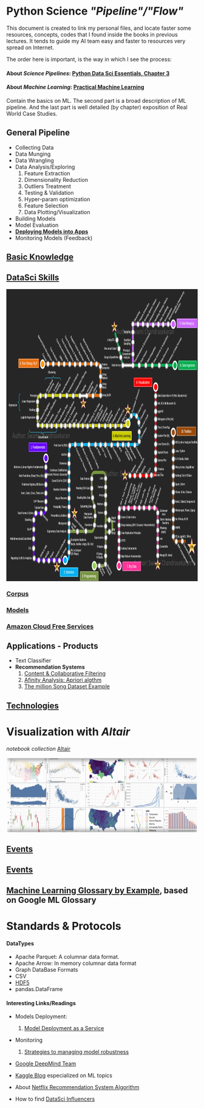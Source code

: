# __Python__ Science _"Pipeline"/"Flow"_

This document is created to link my personal files, and locate faster some resources, concepts, codes that I found inside the books in previous lectures. It tends to guide my AI team easy and faster to resources very spread on Internet.

The order here is important, is the way in which I see the process:

#### About _Science Pipelines_: [Python Data Sci Essentials, Chapter 3](/media/DATA/PyData/pyBooksData/SCIENCE/2015_Boschetti_and_Massaron-Py_Data_Sci_Essentials.pdf)

#### About _Machine Learning_: [Practical Machine Learning](/media/DATA/PyData/pyBooksData/04_ML/2018_Practical_ML_with_Py.pdf)

Contain the basics on ML. The second part is a broad description of ML pipeline. And the last part is well detailed (by chapter) exposition of Real World Case Studies.

## General Pipeline

- Collecting Data
- Data Munging
- Data Wrangling
- Data Analysis/Exploring
    1. Feature Extraction
    2. Dimensionality Reduction
    3. Outliers Treatment
    4. Testing & Validation
    5. Hyper-param optimization
    6. Feature Selection
    7. Data Plotting/Visualization
- Building Models
- Model Evaluation
- [__Deploying Models into Apps__](/media/DATA/PyData/pyBooksData/04_ML/2015_Sebastian_Raschka-Py_ML.pdf)
- Monitoring Models (Feedback)

## [Basic Knowledge](./mapmind/basicknowledge.html)

## [DataSci Skills](./mapmind/skills.html)

<p><img align='left' src="./imgs/DataSci_Skills_Moscu_Metro.png" alt='Tensorflow logo' height="768" width="1024"></p><br clear='left'>

### [Corpus](./mapmind/corpus.html)

### [Models]()

### [Amazon Cloud Free Services](https://aws.amazon.com/free/free-tier/)

## Applications - Products
- Text Classifier
- __Recommendation Systems__
    1. [Content & Collaborative Filtering](/media/DATA/PyData/pyBooksData/04_ML/2016_ML_for_the_web/ML_4the_Web.pdf)
    2. [Afinity Analysis: Apriori algthm](/media/DATA/PyData/pyBooksData/04_ML/2015_Learning_Data_Mining/2015_Learning_Data_Mining_with_Py.pdf)
    3. [The million Song Dataset Example](/media/DATA/PyData/pyBooksData/04_ML/2018_Practical_ML_with_Py.pdf)

## [Technologies](.mapmind/techs.html)

# Visualization with _Altair_
_notebook collection_
[Altair](/media/DATA/PyData/pyVideosData/06_Visualization/SCI_PLOT_Altair_2018_PyCon-Jake_VanderPlas-Exploratory_Data_Visualization_with_Vega_Vega-Lite_and_Altair/notebooks)
<p><img align='left' src="./imgs/altair-gallery.png" alt='Tensorflow logo' height="200" width="700"></p><br clear='left'>

## [Events](.mapmind/events.html)

## [Events](.mapmind/certifications.html)

## [Machine Learning Glossary by Example](./mapmind/ml_Gglossary_by_example.md), based on Google ML Glossary

# Standards & Protocols

#### DataTypes

- Apache Parquet: A columnar data format.
- Apache Arrow: In memory columnar data format
- Graph DataBase Formats
- CSV
- [HDF5](/media/DATA/PyData/pyBooksData/01_Numpy/2019_Numerical_Python_2ndE.pdf)
- pandas.DataFrame

#### Interesting Links/Readings

- Models Deployment:
    1. [Model Deployment as a Service](/media/DATA/PyData/pyBooksData/04_ML/2018_Practical_ML_with_Py.pdf)
- Monitoring
    1. [Strategies to managing model robustness](/media/DATA/PyData/pyBooksData/04_ML/2016_Advanced_ML.pdf)

- [Google DeepMind Team](https://deepmind.com/)
- [Kaggle Blog](http://blog.kaggle.com) especialized on ML topics
- About [Netflix Recommendation System Algorithm](http://techblog.netflix.com/2012/04/netflix-recommendations-beyond-5-stars.html)
- How to find [DataSci Influencers](https://app.cronycle.com/discovery/topics/Data%20Science?activeTab=influencers)
